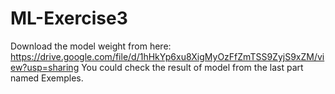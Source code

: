 # ML-Exercise3

Download the model weight from here: https://drive.google.com/file/d/1hHkYp6xu8XigMyOzFfZmTSS9ZyjS9xZM/view?usp=sharing
You could check the result of model from the last part named Exemples.
